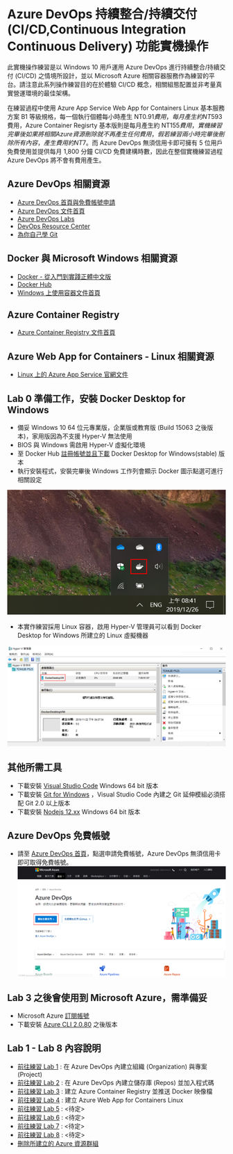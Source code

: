 # Azure DevOps 持續整合/持續交付 (CI/CD,Continuous Integration Continuous Delivery) 功能實機操作

此實機操作練習是以 Windows 10 用戶運用 Azure DevOps 進行持續整合/持續交付 (CI/CD) 之情境所設計，並以 Microsoft Azure 相關容器服務作為練習的平台。請注意此系列操作練習目的在於體驗 CI/CD 概念，相關組態配置並非考量真實營運環境的最佳架構。

在練習過程中使用 Azure App Service Web App for Containers Linux 基本服務方案 B1 等級規格，每一個執行個體每小時產生 NT$0.91 費用，每月產生約 NT$593 費用，Azure Container Regisrty 基本版則是每月產生約 NT$155 費用，實機練習完畢後如果將相關 Azure 資源刪除就不再產生任何費用，假若練習兩小時完畢後刪除所有內容，產生費用約 NT$7。而 Azure DevOps 無須信用卡即可擁有 5 位用戶免費使用並提供每月 1,800 分鐘 CI/CD 免費建構時數，因此在整個實機練習過程 Azure DevOps 將不會有費用產生。

## Azure DevOps 相關資源
* [Azure DevOps 首頁與免費帳號申請](https://azure.microsoft.com/zh-tw/services/devops/)
* [Azure DevOps 文件首頁](https://docs.microsoft.com/zh-tw/azure/devops/)
* [Azure DevOps Labs](https://www.azuredevopslabs.com/)
* [DevOps Resource Center](https://docs.microsoft.com/zh-tw/azure/devops/learn/)
* [為你自己學 Git](https://gitbook.tw/)

## Docker 與 Microsoft Windows 相關資源
* [Docker - 從入門到實踐正體中文版](https://philipzheng.gitbooks.io/docker_practice/content/)
* [Docker Hub](https://hub.docker.com/)
* [Windows 上使用容器文件首頁](https://docs.microsoft.com/zh-tw/virtualization/windowscontainers/)

## Azure Container Registry
* [Azure Container Registry 文件首頁](https://docs.microsoft.com/zh-tw/azure/container-registry/)

## Azure Web App for Containers - Linux 相關資源
* [Linux 上的 Azure App Service 官網文件](https://docs.microsoft.com/zh-tw/azure/app-service/containers/)

## Lab 0 準備工作，安裝 Docker Desktop for Windows
* 備妥 Windows 10 64 位元專業版，企業版或教育版 (Build 15063 之後版本)，家用版因為不支援 Hyper-V 無法使用
* BIOS 與 Windows 需啟用 Hyper-V 虛擬化環境
* 至 Docker Hub [註冊帳號並且下載](https://hub.docker.com/editions/community/docker-ce-desktop-windows) Docker Desktop for Windows(stable) 版本
* 執行安裝程式，安裝完畢後 Windows 工作列會顯示 Docker 圖示點選可進行相關設定

![Windows 工作列圖示](images/taskbar.png)
* 本實作練習採用 Linux 容器，啟用 Hyper-V 管理員可以看到 Docker Desktop for Windows 所建立的 Linux 虛擬機器

![Hyper-V 管理員](images/hypervmanager.png)

## 其他所需工具
* 下載安裝 [Visual Studio Code](https://code.visualstudio.com/Download) Windows 64 bit 版本
* 下載安裝 [Git for Windows](https://gitforwindows.org/) ，Visual Studio Code 內建之 Git 延伸模組必須搭配 Git 2.0 以上版本
* 下載安裝 [Nodejs 12.xx](https://nodejs.org/zh-tw/download/) Windows 64 bit 版本

## Azure DevOps 免費帳號
* 請至 [Azure DevOps 首頁](https://azure.microsoft.com/zh-tw/services/devops/)，點選申請免費帳號，Azure DevOps 無須信用卡即可取得免費帳號。
![Azure DevOps 免費帳號申請](images/azure-devops.png)

## Lab 3 之後會使用到 Microsoft Azure，需準備妥
*  Microsoft Azure [訂閱帳號](https://azure.microsoft.com/zh-tw/free/)
* 下載安裝 [Azure CLI 2.0.80](https://docs.microsoft.com/zh-tw/cli/azure/install-azure-cli?view=azure-cli-latest) 之後版本 

## Lab 1 - Lab 8 內容說明
* [前往練習 Lab 1](Labs-01.md) : 在 Azure DevOps 內建立組織 (Organization) 與專案 (Project)
* [前往練習 Lab 2](Labs-02.md) : 在 Azure DevOps 內建立儲存庫 (Repos) 並加入程式碼
* [前往練習 Lab 3](Labs-03.md) : 建立 Azure Container Registry 並推送 Docker 映像檔
* [前往練習 Lab 4](Labs-04.md) : 建立 Azure Web App for Containers Linux
* [前往練習 Lab 5](Labs-05.md) : <待定>
* [前往練習 Lab 6](Labs-06.md) : <待定>
* [前往練習 Lab 7](Labs-07.md) : <待定>
* [前往練習 Lab 8](Labs-08.md) : <待定>
* [刪除所建立的 Azure 資源群組](Labs-clear.md)
